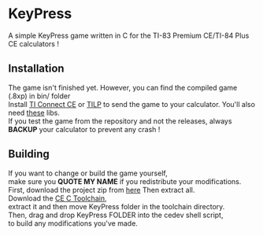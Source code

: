 # KeyPress
 A simple KeyPress game written in C for the TI-83 Premium CE/TI-84 Plus CE calculators !
## Installation
The game isn't finished yet. However, you can find the compiled game (.8xp) in bin/ folder  
Install [TI Connect CE](https://education.ti.com/en/software/details/en/CA9C74CAD02440A69FDC7189D7E1B6C2/swticonnectcesoftware) or [TILP](https://sourceforge.net/projects/tilp/files/latest/download) to send the game to your calculator. You'll also need [these](https://tiny.cc/clibs) libs.  
If you test the game from the repository and not the releases, always **BACKUP** your calculator to prevent any crash !
## Building
If you want to change or build the game yourself,  
make sure you **QUOTE MY NAME** if you redistribute your modifications.  
First, download the project zip from [here](https://github.com/SiniKraft/KeyPress/archive/refs/heads/main.zip)
Then extract all.  
Download the [CE C Toolchain](https://github.com/CE-Programming/toolchain/releases),  
extract it and then move KeyPress folder in the toolchain directory.  
Then, drag and drop KeyPress FOLDER into the cedev shell script,  
to build any modifications you've made.
